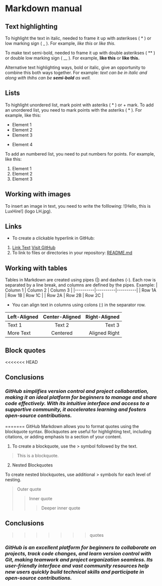 # Markdown manual

## Text highlighting

To highlight the text in italic, needed to frame it up with asterikses ( * ) or low marking sign ( _ ). For example, *like this*  or _like this._

To make text semi-bold, needed to frame it up with double asterikses ( ** ) or double low marking sign ( __ ). For example, **like this** or __like this.__ 

Alternative text highlighting ways, bold or italic, give an opportunity to combine this both ways together. For example: _text can be in italic and along with thihs can be **semi-bold** as well._

## Lists 

To highlight unordered list, mark  point with asteriks ( * ) or + mark. 
To add an unordered list, you need to mark points with the asteriks ( * ). For example, like this:
* Element 1
* Element 2
* Element 3
+ Element 4


To add an numbered list, you need to put numbers for points. For example, like this:
1. Element 1
2. Element 2
3. Element 3



## Working with images 

To insert an image in text, you need to write the folllowing:
![Hello, this is LuxHire!] (logo LH.jpg).

## Links 

* To create a clickable hyperlink in GitHub:
1. [Link Text](URL)
[Visit GitHub](https://github.com) 
2. To link to files or directories in your repository:
[README.md](README.md) 

## Working with tables 

Tables in Markdown are created using pipes (|) and dashes (-). Each row is separated by a line break, and columns are defined by the pipes. Example:
| Column 1 | Column 2 | Column 3 |
|----------|----------|----------|
| Row 1A   | Row 1B   | Row 1C   |
| Row 2A   | Row 2B   | Row 2C   |
* You can align text in columns using colons (:) in the separator row.

| Left-Aligned | Center-Aligned | Right-Aligned |
|:-------------|:--------------:|--------------:|
| Text 1       | Text 2         | Text 3        |
| More Text    | Centered       | Aligned Right |


## Block quotes

<<<<<<< HEAD
## Conclusions 

### *GitHub simplifies version control and project collaboration, making it an ideal platform for beginners to manage and share code effectively. With its intuitive interface and access to a supportive community, it accelerates learning and fosters open-source contributions.*
=======
GitHub Markdown allows you to format quotes using the blockquote syntax. Blockquotes are useful for highlighting text, including citations, or adding emphasis to a section of your content.

1. To create a blockquote, use the > symbol followed by the text.

> This is a blockquote.

2. Nested Blockquotes

To create nested blockquotes, use additional > symbols for each level of nesting.

> Outer quote
>> Inner quote
>>> Deeper inner quote


## Conclusions
>>>>>>> quotes

### *GitHub is an excellent platform for beginners to collaborate on projects, track code changes, and learn version control with Git, making teamwork and project organization seamless. Its user-friendly interface and vast community resources help new users quickly build technical skills and participate in open-source contributions.*


